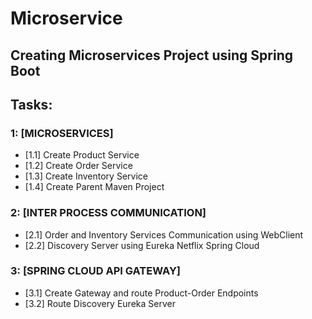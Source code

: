 # Microservice

## Creating Microservices Project using Spring Boot

## Tasks:

### 1: [MICROSERVICES]

- [1.1] Create Product Service
- [1.2] Create Order Service
- [1.3] Create Inventory Service
- [1.4] Create Parent Maven Project

### 2: [INTER PROCESS COMMUNICATION]

- [2.1] Order and Inventory Services Communication using WebClient
- [2.2] Discovery Server using Eureka Netflix Spring Cloud

### 3: [SPRING CLOUD API GATEWAY]

- [3.1] Create Gateway and route Product-Order Endpoints
- [3.2] Route Discovery Eureka Server